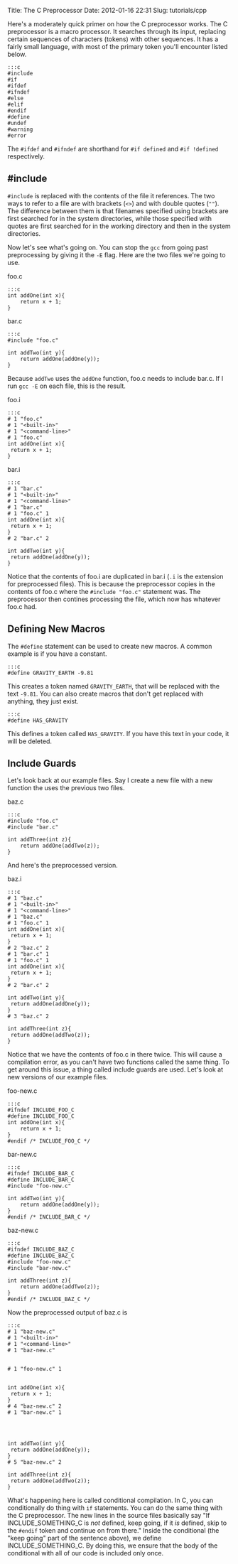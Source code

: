 Title: The C Preprocessor
Date: 2012-01-16 22:31
Slug: tutorials/cpp

Here's a moderately quick primer on how the C preprocessor works. The C preprocessor
is a macro processor. It searches through its input, replacing certain sequences of
characters (tokens) with other sequences. It has a fairly small language, with most
of the primary token you'll encounter listed below.

    :::c
    #include
    #if
    #ifdef
    #ifndef
    #else
    #elif
    #endif
    #define
    #undef
    #warning
    #error

The `#ifdef` and `#ifndef` are shorthand for `#if defined` and `#if !defined` respectively.

## \#include

`#include` is replaced with the contents of the file it references. The two ways to refer
to a file are with brackets (`<>`) and with double quotes (`""`). The difference between
them is that filenames specified using brackets are first searched for in the system
directories, while those specified with quotes are first searched for in the working
directory and then in the system directories.

Now let's see what's going on. You can stop the `gcc` from going past preprocessing by giving
it the `-E` flag. Here are the two files we're going to use.

foo.c

    :::c
    int addOne(int x){
        return x + 1;
    }
bar.c

    :::c
    #include "foo.c"

    int addTwo(int y){
        return addOne(addOne(y));
    }

Because `addTwo` uses the `addOne` function, foo.c needs to include bar.c. If I run
`gcc -E` on each file, this is the result.

foo.i

    :::c
    # 1 "foo.c"
    # 1 "<built-in>"
    # 1 "<command-line>"
    # 1 "foo.c"
    int addOne(int x){
     return x + 1;
    }

bar.i

    :::c
    # 1 "bar.c"
    # 1 "<built-in>"
    # 1 "<command-line>"
    # 1 "bar.c"
    # 1 "foo.c" 1
    int addOne(int x){
     return x + 1;
    }
    # 2 "bar.c" 2

    int addTwo(int y){
     return addOne(addOne(y));
    }

Notice that the contents of foo.i are duplicated in bar.i (`.i` is the extension for
preprocessed files). This is because the preprocessor copies in the contents of foo.c
where the `#include "foo.c"` statement was. The preprocessor then contines processing the
file, which now has whatever foo.c had.

## Defining New Macros

The `#define` statement can be used to create new macros. A common example is if you have a
constant.

    :::c
    #define GRAVITY_EARTH -9.81

This creates a token named `GRAVITY_EARTH`, that will be replaced with the text `-9.81`. You
can also create macros that don't get replaced with anything, they just exist.

    :::c
    #define HAS_GRAVITY

This defines a token called `HAS_GRAVITY`. If you have this text in your code, it will be deleted.

## Include Guards

Let's look back at our example files. Say I create a new file with a new function the uses the
previous two files.

baz.c

    :::c
    #include "foo.c"
    #include "bar.c"

    int addThree(int z){
        return addOne(addTwo(z));
    }

And here's the preprocessed version.

baz.i

    :::c
    # 1 "baz.c"
    # 1 "<built-in>"
    # 1 "<command-line>"
    # 1 "baz.c"
    # 1 "foo.c" 1
    int addOne(int x){
     return x + 1;
    }
    # 2 "baz.c" 2
    # 1 "bar.c" 1
    # 1 "foo.c" 1
    int addOne(int x){
     return x + 1;
    }
    # 2 "bar.c" 2

    int addTwo(int y){
     return addOne(addOne(y));
    }
    # 3 "baz.c" 2

    int addThree(int z){
     return addOne(addTwo(z));
    }

Notice that we have the contents of foo.c in there twice. This will cause a compilation error,
as you can't have two functions called the same thing. To get around this issue, a thing called
include guards are used. Let's look at new versions of our example files.

foo-new.c

    :::c
    #ifndef INCLUDE_FOO_C
    #define INCLUDE_FOO_C
    int addOne(int x){
        return x + 1;
    }
    #endif /* INCLUDE_FOO_C */
bar-new.c

    :::c
    #ifndef INCLUDE_BAR_C
    #define INCLUDE_BAR_C
    #include "foo-new.c"

    int addTwo(int y){
        return addOne(addOne(y));
    }
    #endif /* INCLUDE_BAR_C */

baz-new.c

    :::c
    #ifndef INCLUDE_BAZ_C
    #define INCLUDE_BAZ_C
    #include "foo-new.c"
    #include "bar-new.c"

    int addThree(int z){
        return addOne(addTwo(z));
    }
    #endif /* INCLUDE_BAZ_C */

Now the preprocessed output of baz.c is 

    :::c
    # 1 "baz-new.c"
    # 1 "<built-in>"
    # 1 "<command-line>"
    # 1 "baz-new.c"


    # 1 "foo-new.c" 1


    int addOne(int x){
     return x + 1;
    }
    # 4 "baz-new.c" 2
    # 1 "bar-new.c" 1




    int addTwo(int y){
     return addOne(addOne(y));
    }
    # 5 "baz-new.c" 2

    int addThree(int z){
     return addOne(addTwo(z));
    }

What's happening here is called conditional compilation. In C, you can conditionally
do thing with `if` statements. You can do the same thing with the C preprocessor. The
new lines in the source files basically say "If INCLUDE\_SOMETHING\_C is _not_ defined,
keep going, if it _is_ defined, skip to the `#endif` token and continue on from there."
Inside the conditional (the "keep going" part of the sentence above), we define
INCLUDE\_SOMETHING\_C. By doing this, we ensure that the body of the conditional with
all of our code is included only once.

